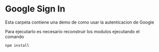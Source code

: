 # Google Sign In

Esta carpeta contiene una demo de como usar la autenticacion de Google

Para ejecutarlo es necesario reconstruir los modulos ejecutando el comando

```
npm install
```